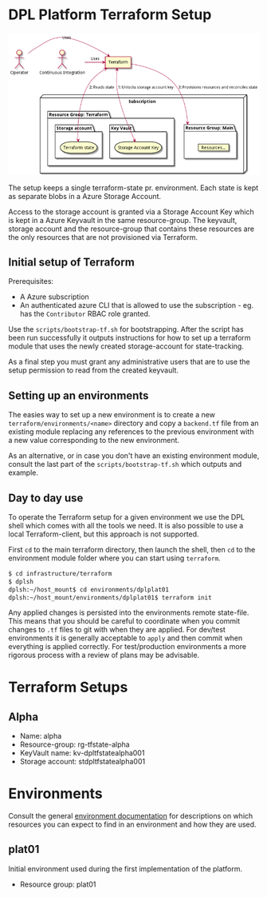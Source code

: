 # DPL Platform Terraform Setup
![](../../documentation/diagrams/render-png/terraform_overview.png)


The setup keeps a single terraform-state pr. environment. Each state is kept as
separate blobs in a Azure Storage Account.

Access to the storage account is granted via a Storage Account Key which is
kept in a Azure Keyvault in the same resource-group. The keyvault, storage account
and the resource-group that contains these resources are the only resources
that are not provisioned via Terraform.


## Initial setup of Terraform
Prerequisites:

* A Azure subscription
* An authenticated azure CLI that is allowed to use the subscription - eg. has
  the `Contributor` RBAC role granted.

Use the `scripts/bootstrap-tf.sh` for bootstrapping. After the script has been
run successfully it outputs instructions for how to set up a terraform module
that uses the newly created storage-account for state-tracking.

As a final step you must grant any administrative users that are to use the setup
permission to read from the created keyvault.

## Setting up an environments
The easies way to set up a new environment is to create a new `terraform/environments/<name>`
directory and copy a `backend.tf` file from an existing module replacing any
references to the previous environment with a new value corresponding to the new
environment.

As an alternative, or in case you don't have an existing environment module,
consult the last part of the `scripts/bootstrap-tf.sh` which outputs and example.

## Day to day use
To operate the Terraform setup for a given environment we use the DPL shell
which comes with all the tools we need. It is also possible to use a local
Terraform-client, but this approach is not supported.

First `cd` to the main terraform directory, then launch the shell, then `cd` to
the environment module folder where you can start using `terraform`.
```shell
$ cd infrastructure/terraform
$ dplsh
dplsh:~/host_mount$ cd environments/dplplat01
dplsh:~/host_mount/environments/dplplat01$ terraform init
```

Any applied changes is persisted into the environments remote state-file. This
means that you should be careful to coordinate when you commit changes to
`.tf` files to git with when they are applied. For dev/test environments it is
generally acceptable to `apply` and then commit when everything is applied
correctly. For test/production environments a more rigorous process with a
review of plans may be advisable.

# Terraform Setups

## Alpha
* Name: alpha
* Resource-group: rg-tfstate-alpha
* KeyVault name: kv-dpltfstatealpha001
* Storage account: stdpltfstatealpha001


# Environments
Consult the general [environment documentation](../../documentation/platform-environment.md)
for descriptions on which resources you can expect to find in an environment and
 how they are used.

## plat01
Initial environment used during the first implementation of the platform.

* Resource group: plat01

